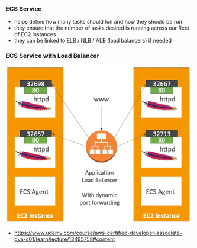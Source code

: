 ### ECS Service ###
* helps define how many tasks should tun and how they should be run
* they ensure that the number of tasks desired is running across our fleet of EC2 instances
* they can be linked to ELB / NLB / ALB (load balancers) if needed  

### ECS Service with Load Balancer ###
![](images/aim4.jpg)
* https://www.udemy.com/course/aws-certified-developer-associate-dva-c01/learn/lecture/13495758#content           